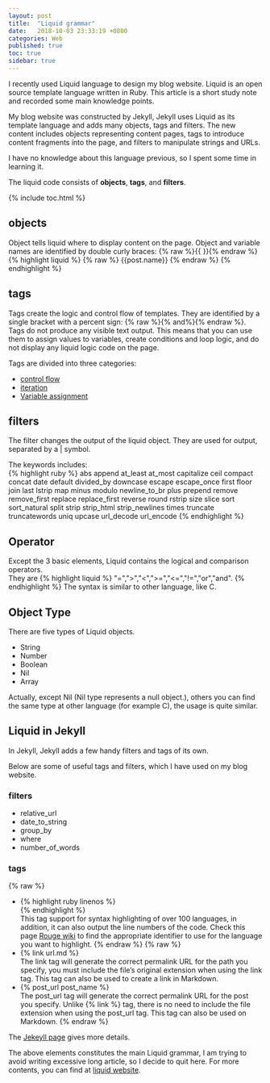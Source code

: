 ```yaml
---
layout: post
title:  "Liquid grammar"
date:   2018-10-03 23:33:19 +0800
categories: Web
published: true
toc: true
sidebar: true
---
```

I recently used Liquid language to design my blog website. Liquid is an open source template language written in Ruby. This article is a short study note and recorded some main knowledge points.

My blog website was constructed by Jekyll, Jekyll uses Liquid as its template language and adds many objects, tags and filters. The new content includes objects representing content pages, tags to introduce content fragments into the page, and filters to manipulate strings and URLs.

I have no knowledge about this language previous, so I spent some time in learning it. 

The liquid code consists of **objects**, **tags**, and **filters**.

{% include toc.html %}

## objects
Object tells liquid where to display content on the page. Object and variable names are identified by double curly braces: {% raw %}{{ }}{%  endraw %}
{% highlight liquid %}
{% raw %}
{{post.name}}
{% endraw %}
{% endhighlight %}
## tags
Tags create the logic and control flow of templates. They are identified by a single bracket with a percent sign: {% raw %}{% and%}{% endraw %}.
Tags do not produce any visible text output. This means that you can use them to assign values to variables, create conditions and loop logic, and do not display any liquid logic code on the page.

Tags are divided into three categories:
+ [control flow](https://liquid.bootcss.com/tags/control-flow/)
+ [iteration](https://liquid.bootcss.com/tags/iteration/)
+ [Variable assignment](https://liquid.bootcss.com/tags/variable/)

## filters 
The filter changes the output of the liquid object. They are used for output, separated by a | symbol.

The keywords includes:<br>
{% highlight ruby %}
abs
append
at_least 
at_most 
capitalize 
ceil
compact 
concat 
date
default 
divided_by
downcase
escape
escape_once
first
floor
join
last
lstrip 
map
minus 
modulo
newline_to_br 
plus
prepend
remove
remove_first 
replace
replace_first
reverse
round
rstrip
size
slice
sort
sort_natural 
split
strip
strip_html
strip_newlines
times
truncate
truncatewords 
uniq
upcase
url_decode
url_encode
{% endhighlight %}

## Operator
Except the 3 basic elements, Liquid contains the logical and comparison operators. <br>
They are 
{% highlight liquid %}
"=",">","<",">=","<=","!=","or","and".
{% endhighlight %}
The syntax is similar to other language, like C. 

## Object Type
There are five types of Liquid objects.
+ String
+ Number
+ Boolean
+ Nil
+ Array

Actually, except Nil (Nil type represents a null object.), others you can find the same type at other language (for example C), the usage is quite similar. 

## Liquid in Jekyll

In Jekyll, Jekyll adds a few handy filters and tags of its own.

Below are some of useful tags and filters, which I have used on my blog website.

### filters
+ relative_url
+ date_to_string 
+ group_by
+ where
+ number_of_words
 
### tags
{% raw %}
+ {% highlight ruby linenos  %}<br>
{% endhighlight %}<br>
This tag support for syntax highlighting of over 100 languages, in addition, it can also output the line numbers of the code. Check this page [Rouge wiki](https://github.com/rouge-ruby/rouge/wiki/List-of-supported-languages-and-lexers) to find the appropriate identifier to use for the language you want to highlight.
{% endraw %}
{% raw %} 
+ {% link url.md %}<br>
The link tag will generate the correct permalink URL for the path you specify, you must include the file’s original extension when using the link tag. This tag can also be used to create a link in Markdown.   
+ {% post_url post_name %} <br>
The post_url tag will generate the correct permalink URL for the post you specify. Unlike {% link %} tag, there is no need to include the file extension when using the post_url tag. This tag can also be used on Markdown.
{% endraw %}

The [Jekeyll page](https://jekyll.zcopy.site/docs/liquid/) gives more details.

The above elements constitutes the main Liquid grammar, I am trying to avoid writing excessive long article, so I decide to quit here. For more contents, you can find at [liquid website](https://liquid.bootcss.com/).